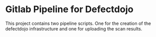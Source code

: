 # Gitlab Pipeline for Defectdojo
This project contains two pipeline scripts. One for the creation of the defectdojo infrastructure and one for uploading the scan results.